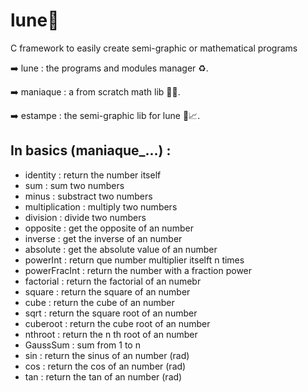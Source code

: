 # lune🌙
C framework to easily create semi-graphic or mathematical programs

➡️ lune : the programs and modules manager ♻️.

➡️ maniaque : a from scratch math lib 🔢✨.

➡️ estampe : the semi-graphic lib for lune 📜📈.

## In basics (maniaque_...) :
- identity : return the number itself
- sum : sum two numbers
- minus : substract two numbers
- multiplication : multiply two numbers
- division : divide two numbers
- opposite : get the opposite of an number
- inverse : get the inverse of an number
- absolute : get the absolute value of an number
- powerInt : return que number multiplier itselft n times
- powerFracInt : return the number with a fraction power
- factorial : return the factorial of an numebr
- square : return the square of an number
- cube : return the cube of an number
- sqrt : return the square root of an number
- cuberoot : return the cube root of an number
- nthroot : return the n th root of an number
- GaussSum : sum from 1 to n
- sin : return the sinus of an number (rad)
- cos : return the cos of an number (rad)
- tan : return the tan of an number (rad)

